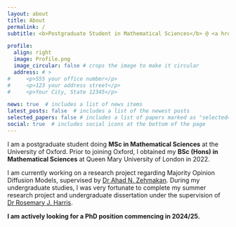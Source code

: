 ```yaml
---
layout: about
title: About
permalink: /
subtitle: <b>Postgraduate Student in Mathematical Sciences</b> @ <a href="https://www.maths.ox.ac.uk/">University of Oxford</a>

profile:
  align: right
  image: Profile.png
  image_circular: false # crops the image to make it circular
  address: # > 
#     <p>555 your office number</p> 
#     <p>123 your address street</p> 
#     <p>Your City, State 12345</p> 

news: true  # includes a list of news items
latest_posts: false  # includes a list of the newest posts
selected_papers: false # includes a list of papers marked as "selected={true}"
social: true  # includes social icons at the bottom of the page
---
```


I am a postgraduate student doing **MSc in Mathematical Sciences** at the University of Oxford. Prior to joining Oxford, I obtained my **BSc (Hons) in Mathematical Sciences** at Queen Mary University of London in 2022.

I am currently working on a research project regarding Majority Opinion Diffusion Models, supervised by <a href="https://comp.anu.edu.au/people/ahad-zehmakan/">Dr Ahad N. Zehmakan</a>. During my undergraduate studies, I was very fortunate to complete my summer research project and undergraduate dissertation under the supervision of <a href='https://www.ucl.ac.uk/~ucahrh0/'>Dr Rosemary J. Harris</a>.

**I am actively looking for a PhD position commencing in 2024/25.**
